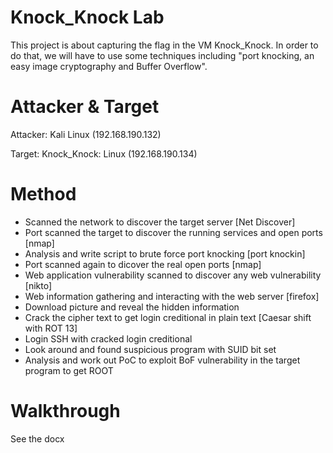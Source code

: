 
# Knock_Knock Lab
This project is about capturing the flag in the VM Knock_Knock. In order to do that, we will have to use some techniques including "port knocking, an easy image cryptography and Buffer Overflow".

# Attacker & Target
Attacker: Kali Linux (192.168.190.132)

Target: Knock_Knock: Linux (192.168.190.134)

# Method
+ Scanned the network to discover the target server [Net Discover]
+ Port scanned the target to discover the running services and open ports [nmap]
+ Analysis and write script to brute force port knocking [port knockin]
+ Port scanned again to dicover the real open ports [nmap]
+ Web application vulnerability scanned to discover any web vulnerability [nikto]
+ Web information gathering and interacting with the web server [firefox]
+ Download picture and reveal the hidden information
+ Crack the cipher text to get login creditional in plain text [Caesar shift with ROT 13]
+ Login SSH with cracked login creditional
+ Look around and found suspicious program with SUID bit set
+ Analysis and work out PoC to exploit BoF vulnerability in the target program to get ROOT

# Walkthrough
See the docx 


